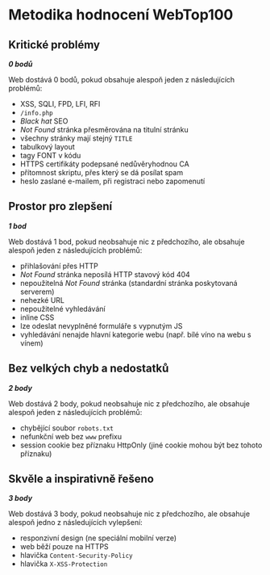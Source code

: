Metodika hodnocení WebTop100
============================

Kritické problémy
-----------------
***0 bodů***

Web dostává 0 bodů, pokud obsahuje alespoň jeden z následujících problémů:

- XSS, SQLI, FPD, LFI, RFI
- `/info.php`
- *Black hat* SEO
- *Not Found* stránka přesměrována na titulní stránku
- všechny stránky mají stejný `TITLE`
- tabulkový layout
- tagy FONT v kódu
- HTTPS certifikáty podepsané nedůvěryhodnou CA
- přítomnost skriptu, přes který se dá posílat spam
- heslo zaslané e-mailem, při registraci nebo zapomenutí

Prostor pro zlepšení
--------------------
***1 bod***

Web dostává 1 bod, pokud neobsahuje nic z předchozího, ale obsahuje alespoň jeden z následujících problémů:

- přihlašování přes HTTP
- *Not Found* stránka neposílá HTTP stavový kód 404
- nepoužitelná *Not Found* stránka (standardní stránka poskytovaná serverem)
- nehezké URL
- nepoužitelné vyhledávání
- inline CSS
- lze odeslat nevyplněné formuláře s vypnutým JS
- vyhledávání nenajde hlavní kategorie webu (např. bílé víno na webu s vínem)

Bez velkých chyb a nedostatků
-----------------------------
***2 body***

Web dostává 2 body, pokud neobsahuje nic z předchozího, ale obsahuje alespoň jeden z následujících problémů:

- chybějící soubor `robots.txt`
- nefunkční web bez `www` prefixu
- session cookie bez příznaku HttpOnly (jiné cookie mohou být bez tohoto příznaku)

Skvěle a inspirativně řešeno
----------------------------
***3 body***

Web dostává 3 body, pokud neobsahuje nic z předchozího, ale obsahuje alespoň jedno z následujících vylepšení:

- responzivní design (ne speciální mobilní verze)
- web běží pouze na HTTPS
- hlavička `Content-Security-Policy`
- hlavička `X-XSS-Protection`

